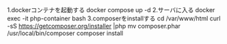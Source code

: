 1.dockerコンテナを起動する
  docker compose up -d
2.サーバに入る
  docker exec -it php-container bash
3.composerをinstallする
  cd /var/www/html
  curl -sS https://getcomposer.org/installer |php
  mv composer.phar /usr/local/bin/composer
  composer install
  
